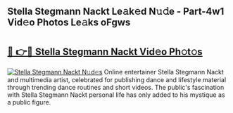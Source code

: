 ## Stella Stegmann Nackt Le𝚊k𝚎d N𝚞𝚍e - Part-4w1 Vid𝚎o Photos Le𝚊ks oFgws

# <h2><a href="http://fba5n93.evod.top/?m=Stella+Stegmann+Nackt">🔗 👉🔴 Stella Stegmann Nackt Vid𝚎o Ph𝚘t𝚘s</a></h2>

[![Stella Stegmann Nackt N𝚞d𝚎s](https://i.imgur.com/8V9OHl7.gif)](http://fba5n93.evod.top/?m=Stella+Stegmann+Nackt)
Online entertainer Stella Stegmann Nackt and multimedia artist, celebrated for publishing dance and lifestyle material through trending dance routines and short videos. The public's fascination with Stella Stegmann Nackt personal life has only added to his mystique as a public figure. 
